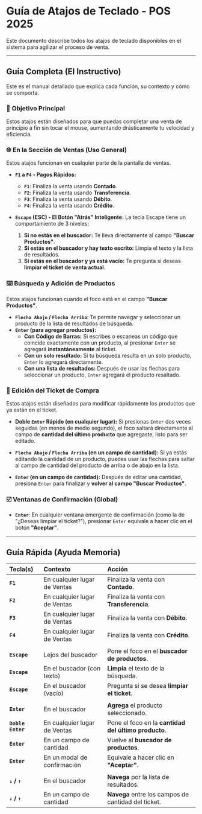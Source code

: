 # Guía de Atajos de Teclado - POS 2025

Este documento describe todos los atajos de teclado disponibles en el sistema para agilizar el proceso de venta.

---

## Guía Completa (El Instructivo)

Este es el manual detallado que explica cada función, su contexto y cómo se comporta.

### 🎯 **Objetivo Principal**
Estos atajos están diseñados para que puedas completar una venta de principio a fin sin tocar el mouse, aumentando drásticamente tu velocidad y eficiencia.

### 🌐 En la Sección de Ventas (Uso General)

Estos atajos funcionan en cualquier parte de la pantalla de ventas.

* **`F1` a `F4` - Pagos Rápidos:**
    * **`F1`**: Finaliza la venta usando **Contado**.
    * **`F2`**: Finaliza la venta usando **Transferencia**.
    * **`F3`**: Finaliza la venta usando **Débito**.
    * **`F4`**: Finaliza la venta usando **Crédito**.

* **`Escape` (ESC) - El Botón "Atrás" Inteligente:**
    La tecla Escape tiene un comportamiento de 3 niveles:
    1.  **Si no estás en el buscador:** Te lleva directamente al campo **"Buscar Productos"**.
    2.  **Si estás en el buscador y hay texto escrito:** Limpia el texto y la lista de resultados.
    3.  **Si estás en el buscador y ya está vacío:** Te pregunta si deseas **limpiar el ticket de venta actual**.

### ⌨️ Búsqueda y Adición de Productos

Estos atajos funcionan cuando el foco está en el campo **"Buscar Productos"**.

* **`Flecha Abajo` / `Flecha Arriba`**: Te permite navegar y seleccionar un producto de la lista de resultados de búsqueda.
* **`Enter` (para agregar productos):**
    * **Con Código de Barras:** Si escribes o escaneas un código que coincide exactamente con un producto, al presionar `Enter` se agregará **instantáneamente** al ticket.
    * **Con un solo resultado:** Si tu búsqueda resulta en un solo producto, `Enter` lo agregará directamente.
    * **Con una lista de resultados:** Después de usar las flechas para seleccionar un producto, `Enter` agregará el producto resaltado.

### 🛒 Edición del Ticket de Compra

Estos atajos están diseñados para modificar rápidamente los productos que ya están en el ticket.

* **Doble `Enter` Rápido (en cualquier lugar):** Si presionas `Enter` dos veces seguidas (en menos de medio segundo), el foco saltará directamente al campo de **cantidad del último producto** que agregaste, listo para ser editado.

* **`Flecha Abajo` / `Flecha Arriba` (en un campo de cantidad):** Si ya estás editando la cantidad de un producto, puedes usar las flechas para saltar al campo de cantidad del producto de arriba o de abajo en la lista.

* **`Enter` (en un campo de cantidad):** Después de editar una cantidad, presiona `Enter` para finalizar y **volver al campo "Buscar Productos"**.

### ☑️ Ventanas de Confirmación (Global)

* **`Enter`**: En cualquier ventana emergente de confirmación (como la de "¿Deseas limpiar el ticket?"), presionar `Enter` equivale a hacer clic en el botón **"Aceptar"**.

---

## Guía Rápida (Ayuda Memoria)

| Tecla(s)          | Contexto                       | Acción                                            |
| :---------------- | :----------------------------- | :------------------------------------------------ |
| **`F1`** | En cualquier lugar de Ventas   | Finaliza la venta con **Contado**.                |
| **`F2`** | En cualquier lugar de Ventas   | Finaliza la venta con **Transferencia**.          |
| **`F3`** | En cualquier lugar de Ventas   | Finaliza la venta con **Débito**.                 |
| **`F4`** | En cualquier lugar de Ventas   | Finaliza la venta con **Crédito**.                |
|                   |                                |                                                   |
| **`Escape`** | Lejos del buscador             | Pone el foco en el **buscador de productos**.     |
| **`Escape`** | En el buscador (con texto)     | **Limpia** el texto de la búsqueda.               |
| **`Escape`** | En el buscador (vacío)         | Pregunta si se desea **limpiar el ticket**.       |
|                   |                                |                                                   |
| **`Enter`** | En el buscador                 | **Agrega** el producto seleccionado.              |
| **`Doble Enter`** | En cualquier lugar de Ventas   | Pone el foco en la **cantidad del último producto**. |
| **`Enter`** | En un campo de cantidad        | Vuelve al **buscador de productos**.              |
| **`Enter`** | En un modal de confirmación    | Equivale a hacer clic en **"Aceptar"**.           |
|                   |                                |                                                   |
| **`↓` / `↑`** | En el buscador                 | **Navega** por la lista de resultados.            |
| **`↓` / `↑`** | En un campo de cantidad        | **Navega** entre los campos de cantidad del ticket. |